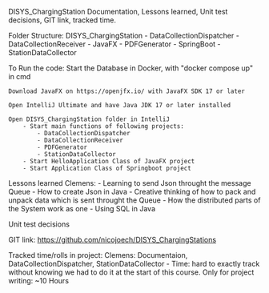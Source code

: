 DISYS_ChargingStation Documentation, Lessons learned, Unit test decisions, GIT link, tracked time. 


Folder Structure: 
	DISYS_ChargingStation
		- DataCollectionDispatcher
		- DataCollectionReceiver
		- JavaFX
		- PDFGenerator
		- SpringBoot
		- StationDataCollector

To Run the code: 
	Start the Database in Docker, with "docker compose up" in cmd
	
	Download JavaFX on https://openjfx.io/ with JavaFX SDK 17 or later

	Open IntelliJ Ultimate and have Java JDK 17 or later installed
	
	Open DISYS_ChargingStation folder in IntelliJ 
		- Start main functions of following projects: 
			- DataCollectionDispatcher
			- DataCollectionReceiver
			- PDFGenerator
			- StationDataCollector
		- Start HelloApplication Class of JavaFX project
		- Start Application Class of Springboot project
		
		
		
		
Lessons learned
	Clemens: 
		- Learning to send Json throught the message Queue
		- How to create Json in Java
		- Creative thinking of how to pack and unpack data which is sent throught the Queue
		- How the distributed parts of the System work as one
		- Using SQL in Java


Unit test decisions



GIT link: https://github.com/nicojoech/DISYS_ChargingStations

Tracked time/rolls in project: 
	Clemens: Documentaion, DataCollectionDispatcher, StationDataCollector
		- Time: hard to exactly track without knowing we had to do it at the start of this course. Only for project writing: ~10 Hours
